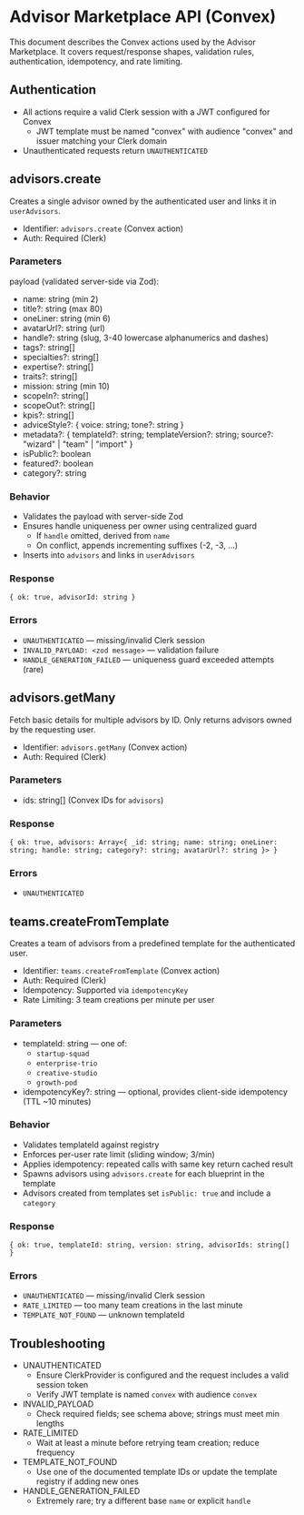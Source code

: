 # Advisor Marketplace API (Convex)

This document describes the Convex actions used by the Advisor Marketplace. It covers request/response shapes, validation rules, authentication, idempotency, and rate limiting.

## Authentication

- All actions require a valid Clerk session with a JWT configured for Convex
  - JWT template must be named "convex" with audience "convex" and issuer matching your Clerk domain
- Unauthenticated requests return `UNAUTHENTICATED`

## advisors.create

Creates a single advisor owned by the authenticated user and links it in `userAdvisors`.

- Identifier: `advisors.create` (Convex action)
- Auth: Required (Clerk)

### Parameters

payload (validated server-side via Zod):
- name: string (min 2)
- title?: string (max 80)
- oneLiner: string (min 6)
- avatarUrl?: string (url)
- handle?: string (slug, 3-40 lowercase alphanumerics and dashes)
- tags?: string[]
- specialties?: string[]
- expertise?: string[]
- traits?: string[]
- mission: string (min 10)
- scopeIn?: string[]
- scopeOut?: string[]
- kpis?: string[]
- adviceStyle?: { voice: string; tone?: string }
- metadata?: { templateId?: string; templateVersion?: string; source?: "wizard" | "team" | "import" }
- isPublic?: boolean
- featured?: boolean
- category?: string

### Behavior

- Validates the payload with server-side Zod
- Ensures handle uniqueness per owner using centralized guard
  - If `handle` omitted, derived from `name`
  - On conflict, appends incrementing suffixes (-2, -3, ...)
- Inserts into `advisors` and links in `userAdvisors`

### Response

```
{ ok: true, advisorId: string }
```

### Errors

- `UNAUTHENTICATED` — missing/invalid Clerk session
- `INVALID_PAYLOAD: <zod message>` — validation failure
- `HANDLE_GENERATION_FAILED` — uniqueness guard exceeded attempts (rare)

## advisors.getMany

Fetch basic details for multiple advisors by ID. Only returns advisors owned by the requesting user.

- Identifier: `advisors.getMany` (Convex action)
- Auth: Required (Clerk)

### Parameters

- ids: string[] (Convex IDs for `advisors`)

### Response

```
{ ok: true, advisors: Array<{ _id: string; name: string; oneLiner: string; handle: string; category?: string; avatarUrl?: string }> }
```

### Errors

- `UNAUTHENTICATED`

## teams.createFromTemplate

Creates a team of advisors from a predefined template for the authenticated user.

- Identifier: `teams.createFromTemplate` (Convex action)
- Auth: Required (Clerk)
- Idempotency: Supported via `idempotencyKey`
- Rate Limiting: 3 team creations per minute per user

### Parameters

- templateId: string — one of:
  - `startup-squad`
  - `enterprise-trio`
  - `creative-studio`
  - `growth-pod`
- idempotencyKey?: string — optional, provides client-side idempotency (TTL ~10 minutes)

### Behavior

- Validates templateId against registry
- Enforces per-user rate limit (sliding window; 3/min)
- Applies idempotency: repeated calls with same key return cached result
- Spawns advisors using `advisors.create` for each blueprint in the template
- Advisors created from templates set `isPublic: true` and include a `category`

### Response

```
{ ok: true, templateId: string, version: string, advisorIds: string[] }
```

### Errors

- `UNAUTHENTICATED` — missing/invalid Clerk session
- `RATE_LIMITED` — too many team creations in the last minute
- `TEMPLATE_NOT_FOUND` — unknown templateId

## Troubleshooting

- UNAUTHENTICATED
  - Ensure ClerkProvider is configured and the request includes a valid session token
  - Verify JWT template is named `convex` with audience `convex`
- INVALID_PAYLOAD
  - Check required fields; see schema above; strings must meet min lengths
- RATE_LIMITED
  - Wait at least a minute before retrying team creation; reduce frequency
- TEMPLATE_NOT_FOUND
  - Use one of the documented template IDs or update the template registry if adding new ones
- HANDLE_GENERATION_FAILED
  - Extremely rare; try a different base `name` or explicit `handle`

